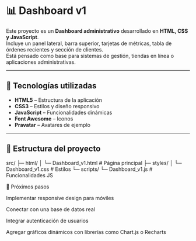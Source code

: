 # 📊 Dashboard v1

Este proyecto es un **Dashboard administrativo** desarrollado en **HTML, CSS y JavaScript**.  
Incluye un panel lateral, barra superior, tarjetas de métricas, tabla de órdenes recientes y sección de clientes.  
Está pensado como base para sistemas de gestión, tiendas en línea o aplicaciones administrativas.

---

## 🚀 Tecnologías utilizadas

- **HTML5** – Estructura de la aplicación  
- **CSS3** – Estilos y diseño responsivo  
- **JavaScript** – Funcionalidades dinámicas  
- **Font Awesome** – Iconos  
- **Pravatar** – Avatares de ejemplo

---

## 📂 Estructura del proyecto

src/
├─ html/
│ └─ Dashboard_v1.html # Página principal
├─ styles/
│ └─ Dashboard_v1.css # Estilos
└─ scripts/
└─ Dashboard_v1.js # Funcionalidades JS

📌 Próximos pasos

 Implementar responsive design para móviles

 Conectar con una base de datos real

 Integrar autenticación de usuarios

 Agregar gráficos dinámicos con librerías como Chart.js o Recharts


